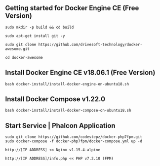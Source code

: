 Getting started for Docker Engine CE (Free Version)
---------------------------------------------------

```
sudo mkdir -p build && cd build

sudo apt-get install git -y

sudo git clone https://github.com/drivesoft-technology/docker-awesome.git

cd docker-awesome
```


Install Docker Engine CE v18.06.1 (Free Version)
---------------------------------------------------

```
bash docker-install/install-docker-engine-on-ubuntu18.sh
```


Install Docker Compose v1.22.0
---------------------------------------------------

```
bash docker-install/install-docker-compose-on-ubuntu18.sh
```


Start Service | Phalcon Application
---------------------------------------------------

```
sudo git clone https://github.com/codestepz/docker-php7fpm.git
sudo docker-compose -f docker-php7fpm/docker-compose.yml up -d
```

```
http://[IP ADDRESS] << Nginx v1.15.4-alpine

http://[IP ADDRESS]/info.php << PHP v7.2.10 (FPM) 
```
